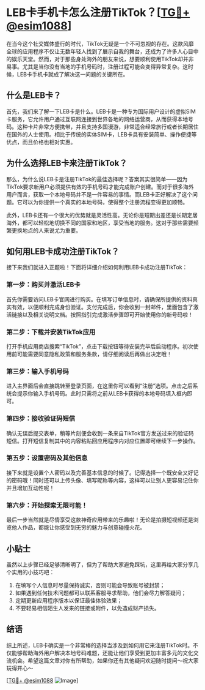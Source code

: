 # LEB卡手机卡怎么注册TikTok？[[TG💪+ @esim1088](https://t.me/s/esim1088)]

在当今这个社交媒体盛行的时代，TikTok无疑是一个不可忽视的存在。这款风靡全球的应用程序不仅让无数年轻人找到了展示自我的舞台，还成为了许多人心目中的娱乐天堂。然而，对于那些身处海外的朋友来说，想要顺利使用TikTok却并非易事。尤其是当你没有当地的手机号码时，注册过程可能会变得异常复杂。这时候，LEB卡手机卡就成了解决这一问题的关键所在。

## 什么是LEB卡？

首先，我们来了解一下LEB卡是什么。LEB卡是一种专为国际用户设计的虚拟SIM卡服务，它允许用户通过互联网连接到世界各地的网络运营商，从而获得本地号码。这种卡片非常方便携带，并且支持多国漫游，非常适合经常旅行或者长期居住在国外的人士使用。相比于传统的实体SIM卡，LEB卡具有安装简单、操作便捷等优点，而且价格也相对实惠。

## 为什么选择LEB卡来注册TikTok？

那么，为什么说LEB卡是注册TikTok的最佳选择呢？答案其实很简单——因为TikTok要求新用户必须提供有效的手机号码才能完成账户创建。而对于很多海外用户而言，获取一个本地号码并不是一件容易的事情。而LEB卡正好解决了这个问题。它可以为你提供一个真实的本地号码，使得整个注册流程变得更加顺畅。

此外，LEB卡还有一个很大的优势就是灵活性高。无论你是短期出差还是长期定居海外，都可以轻松地切换不同的国家和地区，享受当地的服务。这对于那些需要频繁更换地点的人来说尤为重要。

## 如何用LEB卡成功注册TikTok？

接下来我们就进入正题啦！下面将详细介绍如何利用LEB卡成功注册TikTok：

### 第一步：购买并激活LEB卡

首先你需要访问LEB卡官网进行购买。在填写订单信息时，请确保所提供的资料真实有效，以便顺利完成身份验证。支付完成后，你会收到一封邮件，里面包含了激活链接以及相关说明文档。按照指引完成激活步骤即可开始使用你的新号码啦！

### 第二步：下载并安装TikTok应用

打开手机应用商店搜索“TikTok”，点击下载按钮等待安装完毕后启动程序。初次使用前可能需要同意隐私政策和服务条款，请仔细阅读后再做出决定哦！

### 第三步：输入手机号码

进入主界面后会直接跳转至登录页面，在这里你可以看到“注册”选项。点击之后系统会提示你输入手机号码。此时只需将之前从LEB卡获得的本地号码填入框内即可。

### 第四步：接收验证码短信

确认无误后提交表单，稍等片刻便会收到一条来自TikTok官方发送过来的验证码短信。打开短信复制其中的内容粘贴回应用程序内对应位置即可继续下一步操作。

### 第五步：设置密码及其他信息

接下来就是设置个人密码以及完善基本信息的时候了。记得选择一个既安全又好记的密码哦！同时还可以上传头像、填写昵称等内容，这样可以让别人更容易记住你并且增加互动性呢！

### 第六步：开始探索无限可能！

最后一步当然就是尽情享受这款神奇应用带来的乐趣啦！无论是拍摄短视频还是浏览他人作品，都能让你感受到无穷的魅力与创意碰撞火花。

## 小贴士

虽然以上步骤已经足够清晰明了，但为了帮助大家避免踩坑，这里再给大家分享几个实用的小技巧吧：

1. 在填写个人信息时尽量保持诚实，否则可能会导致账号被封禁；
2. 如果遇到任何技术问题都可以联系客服寻求帮助，他们会尽力解答疑问；
3. 定期更新应用程序版本以保证最佳体验效果；
4. 不要轻易相信陌生人发来的链接或附件，以免造成财产损失。

## 结语

综上所述，LEB卡确实是一个非常棒的选择当涉及到如何用它来注册TikTok时。不仅能够帮助海外用户解决本地号码难题，还能让他们享受到更加丰富多元的文化交流机会。希望这篇文章对你有所帮助，如果你还有其他疑问欢迎随时提问～祝大家玩得开心～

[[TG💪+ @esim1088](https://t.me/s/esim1088) ![Image](https://i.postimg.cc/4NQfJmqS/Snipaste-2025-05-13-00-14-12.png)]